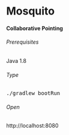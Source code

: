 # Mosquito
#### Collaborative Pointing

###### Prerequisites

Java 1.8

###### Type

<pre>./gradlew bootRun</pre>

###### Open

http://localhost:8080
